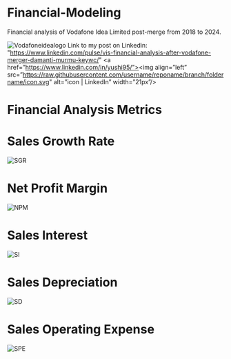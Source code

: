 # Financial-Modeling
Financial analysis of Vodafone Idea Limited post-merge from 2018 to 2024.

![Vodafoneidealogo](https://github.com/user-attachments/assets/bc0f4047-f025-4986-a57c-ef4a7f170b6a)
Link to my post on Linkedin: "https://www.linkedin.com/pulse/vis-financial-analysis-after-vodafone-merger-damanti-murmu-keywc/"
<a href=”https://www.linkedin.com/in/yushi95/"><img align=”left” src=”https://raw.githubusercontent.com/username/reponame/branch/foldername/icon.svg" alt=”icon | LinkedIn” width=”21px”/></a>

# Financial Analysis Metrics

# Sales Growth Rate
![SGR](https://github.com/user-attachments/assets/0556c822-563b-4d99-bf7f-fba0c9a74422)

# Net Profit Margin
![NPM](https://github.com/user-attachments/assets/aa34a865-d62c-46dc-9a1e-152119114675)

# Sales Interest
![SI](https://github.com/user-attachments/assets/13bf08f9-2606-4b25-b6ce-be1021a2553f)


# Sales Depreciation
![SD](https://github.com/user-attachments/assets/6240cce4-630f-4b4f-b465-dcc2eeeb5a1f)

# Sales Operating Expense
![SPE](https://github.com/user-attachments/assets/1e87ed88-8a22-45e6-ae76-c5b9b7a21163)
